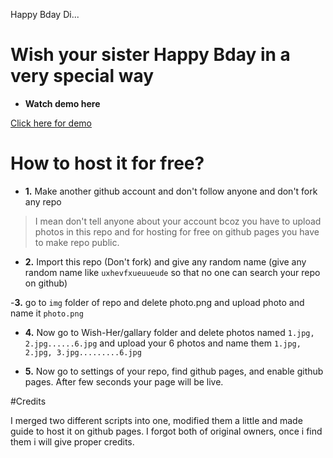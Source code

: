 Happy Bday Di...

# Wish your sister Happy Bday in a very special way

- **Watch demo here**

[Click here for demo](https://magneto261290.github.io/happy-birthday-di)

# How to host it for free?

- **1.** Make another github account and don't follow anyone and don't fork any repo

> I mean don't tell anyone about your account bcoz you have to upload photos in this repo and for hosting for free on github pages you have to make repo public.

- **2.** Import this repo (Don't fork) and give any random name (give any random name like `uxhevfxueuueude` so that no one can search your repo on github)

-**3.** go to `img` folder of repo and delete photo.png and upload photo and name it `photo.png`

- **4.** Now go to Wish-Her/gallary folder and delete photos named `1.jpg, 2.jpg......6.jpg` and upload your 6 photos and name them `1.jpg, 2.jpg, 3.jpg.........6.jpg` 

- **5.** Now go to settings of your repo, find github pages, and enable github pages. After few seconds your page will be live.

#Credits

 I merged two different scripts into one, modified them a little and made guide to host it on github pages. I forgot both of original owners, once i find them i will give proper credits.
